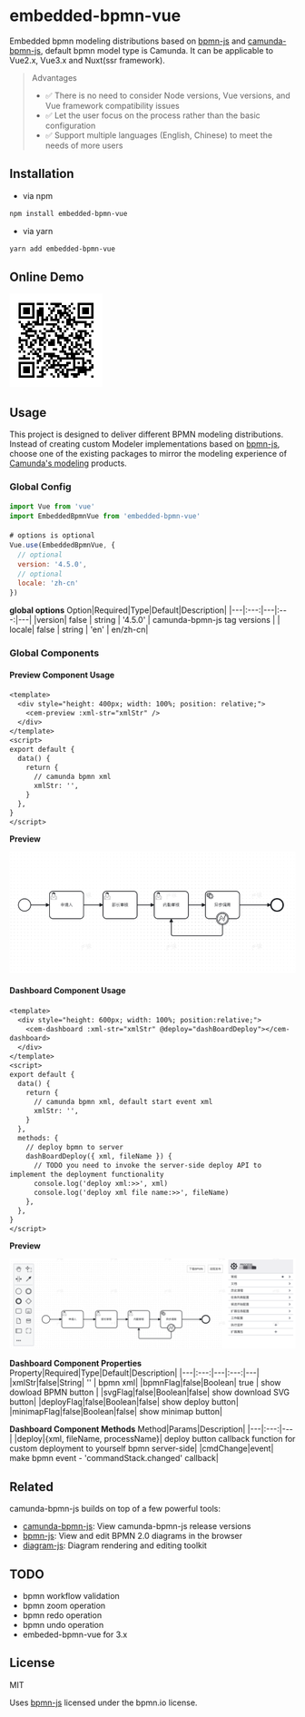# embedded-bpmn-vue

Embedded bpmn modeling distributions based on [bpmn-js](https://github.com/bpmn-io/bpmn-js) and [camunda-bpmn-js](https://github.com/camunda/camunda-bpmn-js), default bpmn model type is Camunda. It can be applicable to Vue2.x, Vue3.x and Nuxt(ssr framework).

> Advantages
>
> - ✅ There is no need to consider Node versions, Vue versions, and Vue framework compatibility issues
> - ✅ Let the user focus on the process rather than the basic configuration
> - ✅ Support multiple languages (English, Chinese) to meet the needs of more users

## Installation

- via npm

```bash
npm install embedded-bpmn-vue
```

- via yarn

```bash
yarn add embedded-bpmn-vue
```

## Online Demo

![alt text](./shots/demo_qr.png)

## Usage

This project is designed to deliver different BPMN modeling distributions. Instead of creating custom Modeler implementations based on [bpmn-js](https://github.com/bpmn-io/bpmn-js), choose one of the existing packages to mirror the modeling experience of [Camunda's modeling](https://github.com/camunda/camunda-modeler/) products.

### Global Config

```js
import Vue from 'vue'
import EmbeddedBpmnVue from 'embedded-bpmn-vue'

# options is optional
Vue.use(EmbeddedBpmnVue, {
  // optional
  version: '4.5.0',
  // optional
  locale: 'zh-cn'
})
```

**global options**
Option|Required|Type|Default|Description|
|---|:---:|---|:---:|---|
|version| false | string | '4.5.0' | camunda-bpmn-js tag versions |
| locale| false | string | 'en' | en/zh-cn|

### Global Components

#### Preview Component Usage

```vue
<template>
  <div style="height: 400px; width: 100%; position: relative;">
    <cem-preview :xml-str="xmlStr" />
  </div>
</template>
<script>
export default {
  data() {
    return {
      // camunda bpmn xml
      xmlStr: '',
    }
  },
}
</script>
```

**Preview**

![alt text](./shots/image.png)

#### Dashboard Component Usage

```vue
<template>
  <div style="height: 600px; width: 100%; position:relative;">
    <cem-dashboard :xml-str="xmlStr" @deploy="dashBoardDeploy"></cem-dashboard>
  </div>
</template>
<script>
export default {
  data() {
    return {
      // camunda bpmn xml, default start event xml
      xmlStr: '',
    }
  },
  methods: {
    // deploy bpmn to server
    dashBoardDeploy({ xml, fileName }) {
      // TODO you need to invoke the server-side deploy API to implement the deployment functionality
      console.log('deploy xml:>>', xml)
      console.log('deploy xml file name:>>', fileName)
    },
  },
}
</script>
```

**Preview**

![alt text](./shots/image_dashboard.png)

**Dashboard Component Properties**
Property|Required|Type|Default|Description|
|---|:---:|---|:---:|---|
|xmlStr|false|String| '' | bpmn xml|
|bpmnFlag|false|Boolean| true | show dowload BPMN button |
|svgFlag|false|Boolean|false| show download SVG button|
|deployFlag|false|Boolean|false| show deploy button|
|minimapFlag|false|Boolean|false| show minimap button|

**Dashboard Component Methods**
Method|Params|Description|
|---|:---:|---|
|deploy|{xml, fileName, processName}| deploy button callback function for custom deployment to yourself bpmn server-side|
|cmdChange|event| make bpmn event - 'commandStack.changed' callback|

## Related

camunda-bpmn-js builds on top of a few powerful tools:

- [camunda-bpmn-js](https://github.com/camunda/camunda-bpmn-js): View camunda-bpmn-js release versions
- [bpmn-js](https://github.com/bpmn-io/bpmn-js): View and edit BPMN 2.0 diagrams in the browser
- [diagram-js](https://github.com/bpmn-io/diagram-js): Diagram rendering and editing toolkit

## TODO

- bpmn workflow validation
- bpmn zoom operation
- bpmn redo operation
- bpmn undo operation
- embeded-bpmn-vue for 3.x

## License

MIT

Uses [bpmn-js](https://github.com/bpmn-io/bpmn-js) licensed under the bpmn.io license.
